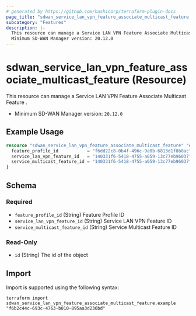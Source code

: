 ```yaml
---
# generated by https://github.com/hashicorp/terraform-plugin-docs
page_title: "sdwan_service_lan_vpn_feature_associate_multicast_feature Resource - terraform-provider-sdwan"
subcategory: "Features"
description: |-
  This resource can manage a Service LAN VPN Feature Associate Multicast Feature .
  Minimum SD-WAN Manager version: 20.12.0
---
```


# sdwan_service_lan_vpn_feature_associate_multicast_feature (Resource)

This resource can manage a Service LAN VPN Feature Associate Multicast Feature .
  - Minimum SD-WAN Manager version: `20.12.0`

## Example Usage

```terraform
resource "sdwan_service_lan_vpn_feature_associate_multicast_feature" "example" {
  feature_profile_id           = "f6dd22c8-0b4f-496c-9a0b-6813d1f8b8ac"
  service_lan_vpn_feature_id   = "140331f6-5418-4755-a059-13c77eb96037"
  service_multicast_feature_id = "140331f6-5418-4755-a059-13c77eb96037"
}
```

<!-- schema generated by tfplugindocs -->
## Schema

### Required

- `feature_profile_id` (String) Feature Profile ID
- `service_lan_vpn_feature_id` (String) Service LAN VPN Feature ID
- `service_multicast_feature_id` (String) Service Multicast Feature ID

### Read-Only

- `id` (String) The id of the object

## Import

Import is supported using the following syntax:

```shell
terraform import sdwan_service_lan_vpn_feature_associate_multicast_feature.example "f6b2c44c-693c-4763-b010-895aa3d236bd"
```
